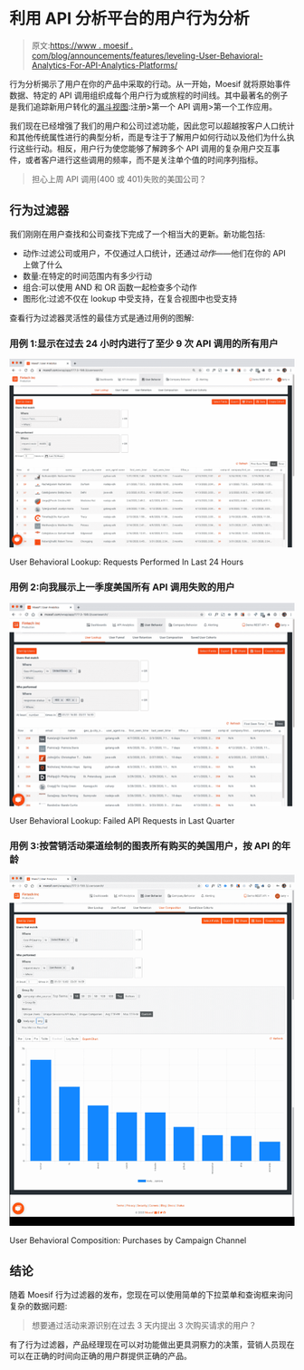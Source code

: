 # 利用 API 分析平台的用户行为分析

> 原文:[https://www . moesif . com/blog/announcements/features/leveling-User-Behavioral-Analytics-For-API-Analytics-Platforms/](https://www.moesif.com/blog/announcements/features/Leveraging-User-Behavioral-Analytics-For-API-Analytics-Platforms/)

行为分析揭示了用户在你的产品中采取的行动。从一开始，Moesif 就将原始事件数据、特定的 API 调用组织成每个用户行为或旅程的时间线。其中最著名的例子是我们追踪新用户转化的[漏斗视图](https://www.moesif.com/blog/technical/api-analytics/Mastering-API-Analytics-for-API-Programs-Chapter-1/):注册>第一个 API 调用>第一个工作应用。

我们现在已经增强了我们的用户和公司过滤功能，因此您可以超越按客户人口统计和其他传统属性进行的典型分析，而是专注于了解用户如何行动以及他们为什么执行这些行动。相反，用户行为使您能够了解跨多个 API 调用的复杂用户交互事件，或者客户进行这些调用的频率，而不是关注单个值的时间序列指标。

> 担心上周 API 调用(400 或 401)失败的美国公司？

## 行为过滤器

我们刚刚在用户查找和公司查找下完成了一个相当大的更新。新功能包括:

*   动作:过滤公司或用户，不仅通过人口统计，还通过*动作*——他们在你的 API 上做了什么
*   数量:在特定的时间范围内有多少行动
*   组合:可以使用 AND 和 OR 函数一起检查多个动作
*   图形化:过滤不仅在 lookup 中受支持，在复合视图中也受支持

查看行为过滤器灵活性的最佳方式是通过用例的图解:

### 用例 1:显示在过去 24 小时内进行了至少 9 次 API 调用的所有用户

![User Case 1: Users with at Least 9 API Calls in the Last 24 Hours](img/c3366f7c4c4b453b6a797fb4f2249953.png)

<figcaption>User Behavioral Lookup: Requests Performed In Last 24 Hours</figcaption>

### 用例 2:向我展示上一季度美国所有 API 调用失败的用户

![User Case 3:  Users in USA with at least 1 failed API call in last quarter](img/7ec7ce6d45ea1c45c146397d070bec9c.png)

<figcaption>User Behavioral Lookup: Failed API Requests in Last Quarter</figcaption>

### 用例 3:按营销活动渠道绘制的图表所有购买的美国用户，按 API 的年龄

![User Case 4: Users in USA with made purchases by campaign channel](img/06d93b8c5a5e02976cd5714c4cadafe8.png)

<figcaption>User Behavioral Composition: Purchases by Campaign Channel</figcaption>

## 结论

随着 Moesif 行为过滤器的发布，您现在可以使用简单的下拉菜单和查询框来询问复杂的数据问题:

> 想要通过活动来源识别在过去 3 天内提出 3 次购买请求的用户？

有了行为过滤器，产品经理现在可以对功能做出更具洞察力的决策，营销人员现在可以在正确的时间向正确的用户群提供正确的产品。